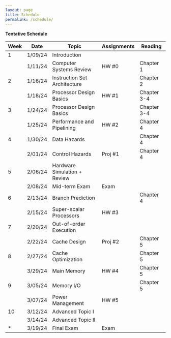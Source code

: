 ```yaml
---
layout: page
title: Schedule
permalink: /schedule/
---
```


**Tentative Schedule**

| Week | Date    | Topic                               | Assignments                         | Reading           |
| ---- | ------- | ----------------------------------- | ----------------------------------- | ----------------- |
| 1    | 1/09/24 | Introduction                        |                                     |                   |
|      | 1/11/24 | Computer Systems Review             | HW #0                               | Chapter 1         |
| 2    | 1/16/24 | Instruction Set Architecture        |                                     | Chapter 2         |
|      | 1/18/24 | Processor Design Basics             | HW #1                               | Chapter 3-4       |
| 3    | 1/24/24 | Processor Design Basics             |                                     | Chapter 3-4       |
|      | 1/25/24 | Performance and Pipelining          | HW #2                               | Chapter 4         |
| 4    | 1/30/24 | Data Hazards                        |                                     | Chapter 4         |
|      | 2/01/24 | Control Hazards                     | Proj #1                             | Chapter 4         |
| 5    | 2/06/24 | Hardware Simulation + Review        |                                     |                   |
|      | 2/08/24 | Mid-term Exam                       | Exam                                |                   |
| 6    | 2/13/24 | Branch Prediction                   |                                     | Chapter 4         |
|      | 2/15/24 | Super-scalar Processors             | HW #3                               |                   |
| 7    | 2/20/24 | Out-of-order Execution              |                                     |                   |
|      | 2/22/24 | Cache Design                        | Proj #2                             | Chapter 5         |
| 8    | 2/27/24 | Cache Optimization                  |                                     | Chapter 5         |
|      | 3/29/24 | Main Memory                         | HW #4                               | Chapter 5         |
| 9    | 3/05/24 | Memory I/O                          |                                     | Chapter 5         |
|      | 3/07/24 | Power Management                    | HW #5                               |                   |
| 10   | 3/12/24 | Advanced Topic I                    |                                     |                   |
|      | 3/14/24 | Advanced Topic II                   |                                     |                   |
| *    | 3/19/24 | Final Exam                          | Exam                                |                   |